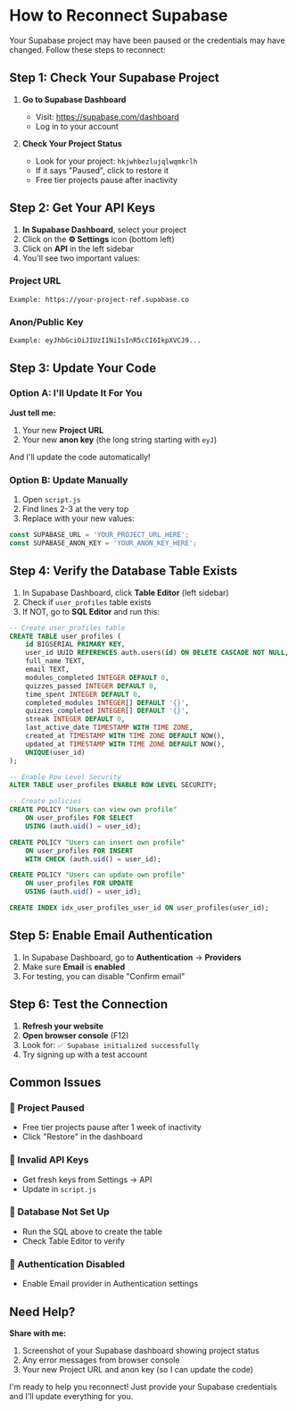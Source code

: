 # How to Reconnect Supabase

Your Supabase project may have been paused or the credentials may have changed. Follow these steps to reconnect:

## Step 1: Check Your Supabase Project

1. **Go to Supabase Dashboard**
   - Visit: https://supabase.com/dashboard
   - Log in to your account

2. **Check Your Project Status**
   - Look for your project: `hkjwhbezlujqlwqmkrlh`
   - If it says "Paused", click to restore it
   - Free tier projects pause after inactivity

## Step 2: Get Your API Keys

1. **In Supabase Dashboard**, select your project
2. Click on the **⚙️ Settings** icon (bottom left)
3. Click on **API** in the left sidebar
4. You'll see two important values:

### Project URL
```
Example: https://your-project-ref.supabase.co
```

### Anon/Public Key
```
Example: eyJhbGciOiJIUzI1NiIsInR5cCI6IkpXVCJ9...
```

## Step 3: Update Your Code

### Option A: I'll Update It For You
**Just tell me:**
1. Your new **Project URL**
2. Your new **anon key** (the long string starting with `eyJ`)

And I'll update the code automatically!

### Option B: Update Manually
1. Open `script.js`
2. Find lines 2-3 at the very top
3. Replace with your new values:

```javascript
const SUPABASE_URL = 'YOUR_PROJECT_URL_HERE';
const SUPABASE_ANON_KEY = 'YOUR_ANON_KEY_HERE';
```

## Step 4: Verify the Database Table Exists

1. In Supabase Dashboard, click **Table Editor** (left sidebar)
2. Check if `user_profiles` table exists
3. If NOT, go to **SQL Editor** and run this:

```sql
-- Create user_profiles table
CREATE TABLE user_profiles (
    id BIGSERIAL PRIMARY KEY,
    user_id UUID REFERENCES auth.users(id) ON DELETE CASCADE NOT NULL,
    full_name TEXT,
    email TEXT,
    modules_completed INTEGER DEFAULT 0,
    quizzes_passed INTEGER DEFAULT 0,
    time_spent INTEGER DEFAULT 0,
    completed_modules INTEGER[] DEFAULT '{}',
    quizzes_completed INTEGER[] DEFAULT '{}',
    streak INTEGER DEFAULT 0,
    last_active_date TIMESTAMP WITH TIME ZONE,
    created_at TIMESTAMP WITH TIME ZONE DEFAULT NOW(),
    updated_at TIMESTAMP WITH TIME ZONE DEFAULT NOW(),
    UNIQUE(user_id)
);

-- Enable Row Level Security
ALTER TABLE user_profiles ENABLE ROW LEVEL SECURITY;

-- Create policies
CREATE POLICY "Users can view own profile"
    ON user_profiles FOR SELECT
    USING (auth.uid() = user_id);

CREATE POLICY "Users can insert own profile"
    ON user_profiles FOR INSERT
    WITH CHECK (auth.uid() = user_id);

CREATE POLICY "Users can update own profile"
    ON user_profiles FOR UPDATE
    USING (auth.uid() = user_id);

CREATE INDEX idx_user_profiles_user_id ON user_profiles(user_id);
```

## Step 5: Enable Email Authentication

1. In Supabase Dashboard, go to **Authentication** → **Providers**
2. Make sure **Email** is **enabled**
3. For testing, you can disable "Confirm email"

## Step 6: Test the Connection

1. **Refresh your website**
2. **Open browser console** (F12)
3. Look for: `✅ Supabase initialized successfully`
4. Try signing up with a test account

## Common Issues

### 🔴 Project Paused
- Free tier projects pause after 1 week of inactivity
- Click "Restore" in the dashboard

### 🔴 Invalid API Keys
- Get fresh keys from Settings → API
- Update in `script.js`

### 🔴 Database Not Set Up
- Run the SQL above to create the table
- Check Table Editor to verify

### 🔴 Authentication Disabled
- Enable Email provider in Authentication settings

## Need Help?

**Share with me:**
1. Screenshot of your Supabase dashboard showing project status
2. Any error messages from browser console
3. Your new Project URL and anon key (so I can update the code)

I'm ready to help you reconnect! Just provide your Supabase credentials and I'll update everything for you.

